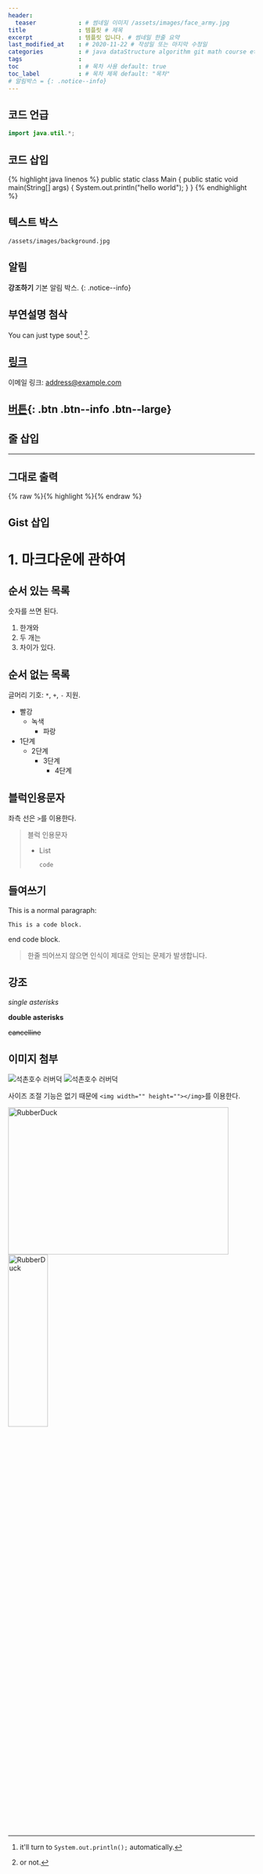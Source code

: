 ```yaml
---
header:
  teaser            : # 썸네일 이미지 /assets/images/face_army.jpg
title               : 템플릿 # 제목
excerpt             : 템플릿 입니다. # 썸네일 한줄 요약
last_modified_at    : # 2020-11-22 # 작성일 또는 마지막 수정일
categories          : # java dataStructure algorithm git math course etc/ workout journal
tags                : 
toc                 : # 목차 사용 default: true
toc_label           : # 목차 제목 default: "목차"
# 알림박스 = {: .notice--info}
---
```



## 코드 언급
```java
import java.util.*;
```
## 코드 삽입
{% highlight java linenos %}
public static class Main {
  public static void main(String[] args) {
    System.out.println("hello world");
  }
}
{% endhighlight %}

## 텍스트 박스
`/assets/images/background.jpg`

## 알림
**강조하기** 기본 알림 박스.
{: .notice--info}

## 부연설명 첨삭
You can just type sout[^sout] [^or-not].

[^sout]: it'll turn to `System.out.println();` automatically.
[^or-not]: or not.

## [링크](https://google.com)
이메일 링크: <address@example.com>

## [버튼](https://github.com/weirdbb91){: .btn .btn--info .btn--large}

## 줄 삽입
---

## 그대로 출력
{% raw %}{% highlight %}{% endraw %}

## Gist 삽입
<script src="https://gist.github.com/mmistakes/77c68fbb07731a456805a7b473f47841.js"></script>


# 1. 마크다운에 관하여

## 순서 있는 목록
숫자를 쓰면 된다.
1. 한개와
1. 두 개는
1. 차이가 있다.

## 순서 없는 목록
글머리 기호: `*`, `+`, `-` 지원.
* 빨강
  * 녹색
    * 파랑
* 1단계
  - 2단계
    + 3단계
      + 4단계

## 블럭인용문자
좌측 선은 ```>```를 이용한다.
> 블럭 인용문자
> * List
>	```
>	code
>	```

## 들여쓰기

This is a normal paragraph:

    This is a code block.

end code block.

> 한줄 띄어쓰지 않으면 인식이 제대로 안되는 문제가 발생합니다.

## 강조

*single asterisks*

**double asterisks**

~~cancelline~~


## 이미지 첨부
![석촌호수 러버덕](http://cfile6.uf.tistory.com/image/2426E646543C9B4532C7B0)
![석촌호수 러버덕](http://cfile6.uf.tistory.com/image/2426E646543C9B4532C7B0 "RubberDuck")

사이즈 조절 기능은 없기 때문에 ```<img width="" height=""></img>```를 이용한다.

<img src="http://cfile6.uf.tistory.com/image/2426E646543C9B4532C7B0" width="450px" height="300px" title="px(픽셀) 크기 설정" alt="RubberDuck"></img><br/>
<img src="http://cfile6.uf.tistory.com/image/2426E646543C9B4532C7B0" width="40%" height="30%" title="%(비율) 크기 설정" alt="RubberDuck"></img>
